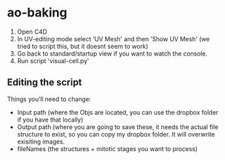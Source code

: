 # ao-baking

1. Open C4D
2. In UV-editing mode select 'UV Mesh' and then 'Show UV Mesh' (we tried to script this, but it doesnt seem to work)
3. Go back to standard/startup view if you want to watch the console. 
4. Run script 'visual-cell.py'

## Editing the script 
Things you'll need to change:
* Input path (where the Objs are located, you can use the dropbox folder if you have that locally)
* Output path (where you are going to save these, it needs the actual file structure to exist, so you can copy my dropbox folder. It will overwrite exisiting images. 
* fileNames (the structures + mitotic stages you want to process)
